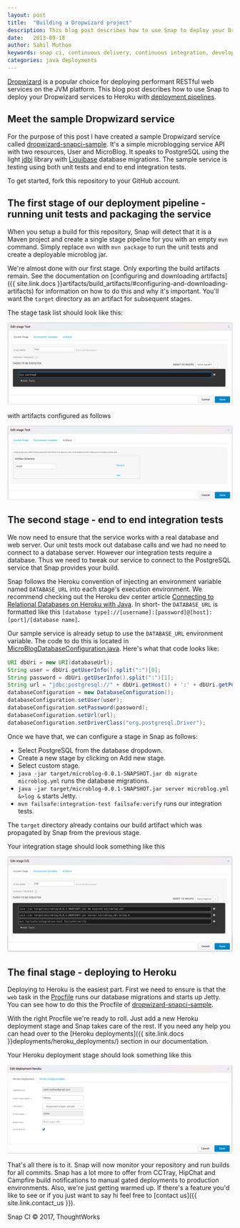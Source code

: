 ```yaml
---
layout: post
title:  "Building a Dropwizard project"
description: This blog post describes how to use Snap to deploy your Dropwizard services to Heroku with deployment pipelines.
date:   2013-09-18
author: Sahil Muthoo
keywords: snap ci, continuous delivery, continuous integration, developer tools, github, heroku, dropwizard, deployment pipelines, 
categories: java deployments
---
```


[Dropwizard](http://dropwizard.codahale.com/) is a popular choice for deploying performant RESTful web services on the JVM platform. This blog post describes how to use Snap to deploy your Dropwizard services to Heroku with [deployment pipelines](http://martinfowler.com/bliki/DeploymentPipeline.html).

## Meet the sample Dropwizard service

For the purpose of this post I have created a sample Dropwizard service called [dropwizard-snapci-sample](https://github.com/sahilm/dropwizard-snapci-sample). It's a simple microblogging service API with two resources, User and MicroBlog. It speaks to PostgreSQL using the light [jdbi](http://jdbi.org/) library with [Liquibase](http://www.liquibase.org/) database migrations. The sample service is testing using both unit tests and end to end integration tests.

To get started, fork this repository to your GitHub account.

## The first stage of our deployment pipeline - running unit tests and packaging the service

When you setup a build for this repository, Snap will detect that it is a Maven project and create a single stage pipeline for you with an empty `mvn` command. Simply replace `mvn` with `mvn package` to run the unit tests and create a deployable microblog jar.

We're almost done with our first stage. Only exporting the build artifacts remain. See the documentation on [configuring and downloading artifacts]({{ site.link.docs }}artifacts/build_artifacts/#configuring-and-downloading-artifacts) for information on how to do this and why it's important. You'll want the `target` directory as an artifact for subsequent stages.

The stage task list should look like this:

<img src="/assets/images/screenshots/dropwizard/test-stage.png" class="screenshot"/>

with artifacts configured as follows

<img src="/assets/images/screenshots/dropwizard/test-stage-artifacts.png" class="screenshot"/>

## The second stage - end to end integration tests

We now need to ensure that the service works with a real database and web server. Our unit tests mock out database calls and we had no need to connect to a database server. However our integration tests require a database. Thus we need to tweak our service to connect to the PostgreSQL service that Snap provides your build.

Snap follows the Heroku convention of injecting an environment variable named `DATABASE_URL` into each stage's execution environment. We recommend checking out the Heroku dev center article [Connecting to Relational Databases on Heroku with Java](https://devcenter.heroku.com/articles/connecting-to-relational-databases-on-heroku-with-java). In short- the `DATABASE_URL` is formatted like this `[database type]://[username]:[password]@[host]:[port]/[database name]`.

Our sample service is already setup to use the `DATABASE_URL` environment variable. The code to do this is located in [MicroBlogDatabaseConfiguration.java](https://github.com/sahilm/dropwizard-snapci-sample/blob/master/src/main/java/com/snapci/microblog/MicroBlogDatabaseConfiguration.java). Here's what that code looks like:

```java
URI dbUri = new URI(databaseUrl);
String user = dbUri.getUserInfo().split(":")[0];
String password = dbUri.getUserInfo().split(":")[1];
String url = "jdbc:postgresql://" + dbUri.getHost() + ':' + dbUri.getPort() + dbUri.getPath();
databaseConfiguration = new DatabaseConfiguration();
databaseConfiguration.setUser(user);
databaseConfiguration.setPassword(password);
databaseConfiguration.setUrl(url);
databaseConfiguration.setDriverClass("org.postgresql.Driver");
```

Once we have that, we can configure a stage in Snap as follows:
- Select PostgreSQL from the database dropdown.
- Create a new stage by clicking on Add new stage.
- Select custom stage.
- `java -jar target/microblog-0.0.1-SNAPSHOT.jar db migrate microblog.yml` runs the database migrations.
- `java -jar target/microblog-0.0.1-SNAPSHOT.jar server microblog.yml &>log &` starts Jetty.
- `mvn failsafe:integration-test failsafe:verify` runs our integration tests.

The `target` directory already contains our build artifact which was propagated by Snap from the previous stage.

Your integration stage should look something like this

<img src="/assets/images/screenshots/dropwizard/integration-stage.png" class="screenshot"/>

## The final stage - deploying to Heroku

Deploying to Heroku is the easiest part. First we need to ensure is that the `web` task in the [Procfile](https://devcenter.heroku.com/articles/procfile) runs our database migrations and starts up Jetty. You can see how to do this the Procfile of [dropwizard-snapci-sample](https://github.com/sahilm/dropwizard-snapci-sample).

With the right Procfile we're ready to roll. Just add a new Heroku deployment stage and Snap takes care of the rest. If you need any help you can head over to the [Heroku deployments]({{ site.link.docs }}deployments/heroku_deployments/) section in our documentation.

Your Heroku deployment stage should look something like this

<img src="/assets/images/screenshots/dropwizard/heroku-stage.png" class="screenshot"/>

That's all there is to it. Snap will now monitor your repository and run builds for all commits. Snap has a lot more to offer from CCTray, HipChat and Campfire build notifications to manual gated deployments to production environments. Also, we're just getting warmed up. If there's a feature you'd like to see or if you just want to say hi feel free to [contact us]({{ site.link.contact_us }}).

 
Snap CI © 2017, ThoughtWorks
